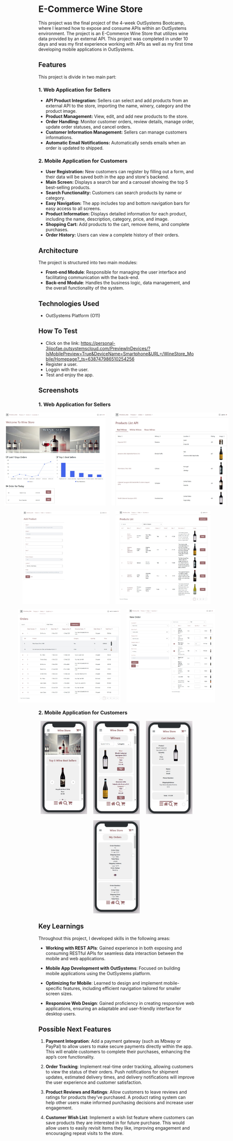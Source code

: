 # E-Commerce Wine Store

This project was the final project of the 4-week OutSystems Bootcamp, where I learned how to expose and consume APIs within an OutSystems environment. The project is an E-Commerce Wine Store that utilizes wine data provided by an external API. This project was completed in under 10 days and was my first experience working with APIs as well as my first time developing mobile applications in OutSystems.

## Features

This project is divide in two main part: 

### 1. Web Application for Sellers

- **API Product Integration:** Sellers can select and add products from an external API to the store, importing the name, winery, category and the product image. 
- **Product Management:** View, edit, and add new products to the store.
- **Order Handling:** Monitor customer orders, review details, manage order, update order statuses, and cancel orders.
- **Customer Information Management:** Sellers can manage customers informations.
- **Automatic Email Notifications:** Automatically sends emails when an order is updated to shipped.

### 2. Mobile Application for Customers

- **User Registration:** New customers can register by filling out a form, and their data will be saved both in the app and store's backend.
- **Main Screen:** Displays a search bar and a carousel showing the top 5 best-selling products.
- **Search Functionality:** Customers can search products by name or category.
- **Easy Navigation:** The app includes top and bottom navigation bars for easy access to all screens.
- **Product Information:** Displays detailed information for each product, including the name, description, category, price, and image.
- **Shopping Cart:** Add products to the cart, remove items, and complete purchases.
- **Order History:** Users can view a complete history of their orders.

## Architecture

The project is structured into two main modules:
- **Front-end Module**: Responsible for managing the user interface and facilitating communication with the back-end.
- **Back-end Module**: Handles the business logic, data management, and the overall functionality of the system.

## Technologies Used
- OutSystems Platform (O11)
  
## How To Test

-  Click on the link: https://personal-3jipofae.outsystemscloud.com/PreviewInDevices/?IsMobilePreview=True&DeviceName=Smartphone&URL=/WineStore_Mobile/Homepage?_ts=638747986510254256
-  Register a user.
-  Loggin with the user.
-  Test and enjoy the app.

## Screenshots

### 1. Web Application for Sellers

<p align="center">
  <div style="display: flex; justify-content: center; gap: 20px; align-items: center;">
    <img src="Screenshots/homepage.jpg" width="400" height="300" style="object-fit: cover;" />
    <img src="Screenshots/API-products.jpg" width="400" height="300" style="object-fit: cover;" />
  </div>
  <br>
  <div style="display: flex; justify-content: center; gap: 20px; align-items: center;">
    <img src="Screenshots/add-API-product.jpg" width="400" height="300" style="object-fit: cover;" />
    <img src="Screenshots/products-list.jpg" width="400" height="300" style="object-fit: cover;" />
  </div>
  <br>
  <div style="display: flex; justify-content: center; gap: 20px; align-items: center;">
    <img src="Screenshots/orders-list.jpg" width="400" height="300" style="object-fit: cover;" />
    <img src="Screenshots/new-order.jpg" width="400" height="300" style="object-fit: cover;" />
  </div>
  
  ### 2. Mobile Application for Customers
  
  <div style="display: flex; justify-content: center; gap: 20px; align-items: center; flex-wrap: wrap; justify-content: center;">
    <img src="Screenshots/homepage-mobile.jpg" width="150" height="300" />
    <img src="Screenshots/products-list-mobile.jpg" width="150" height="300" />
    <img src="Screenshots/shopping-cart-details.jpg" width="150" height="300" />
    <img src="Screenshots/orders-list-mobile.jpg" width="150" height="300" />
  </div>
</p>



## Key Learnings

Throughout this project, I developed skills in the following areas:

- **Working with REST APIs**: Gained experience in both exposing and consuming RESTful APIs for seamless data interaction between the mobile and web applications.

- **Mobile App Development with OutSystems**: Focused on building mobile applications using the OutSystems platform.

- **Optimizing for Mobile**: Learned to design and implement mobile-specific features, including efficient navigation tailored for smaller screen sizes.

- **Responsive Web Design**: Gained proficiency in creating responsive web applications, ensuring an adaptable and user-friendly interface for desktop users.

## Possible Next Features

1. **Payment Integration**: Add a payment gateway (such as Mbway or PayPal) to allow users to make secure payments directly within the app. This will enable customers to complete their purchases, enhancing the app’s core functionality.

2. **Order Tracking**: Implement real-time order tracking, allowing customers to view the status of their orders. Push notifications for shipment updates, estimated delivery times, and delivery notifications will improve the user experience and customer satisfaction.

3. **Product Reviews and Ratings**: Allow customers to leave reviews and ratings for products they’ve purchased. A product rating system can help other users make informed purchasing decisions and increase user engagement.
     
4. **Customer Wish List**: Implement a wish list feature where customers can save products they are interested in for future purchase. This would allow users to easily revisit items they like, improving engagement and encouraging repeat visits to the store.
